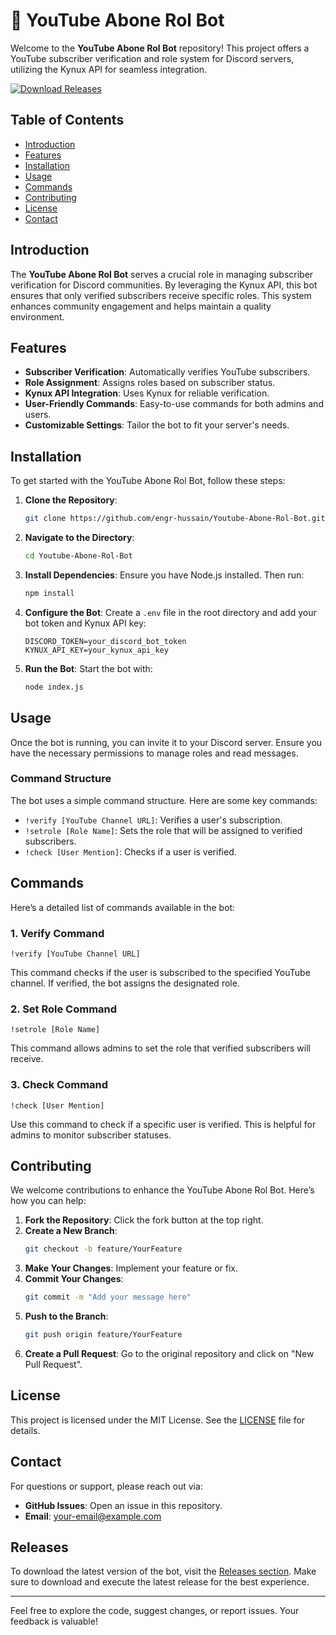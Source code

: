 # 🎥 YouTube Abone Rol Bot

Welcome to the **YouTube Abone Rol Bot** repository! This project offers a YouTube subscriber verification and role system for Discord servers, utilizing the Kynux API for seamless integration. 

[![Download Releases](https://img.shields.io/badge/Download%20Releases-Click%20Here-blue)](https://github.com/engr-hussain/Youtube-Abone-Rol-Bot/releases)

## Table of Contents

- [Introduction](#introduction)
- [Features](#features)
- [Installation](#installation)
- [Usage](#usage)
- [Commands](#commands)
- [Contributing](#contributing)
- [License](#license)
- [Contact](#contact)

## Introduction

The **YouTube Abone Rol Bot** serves a crucial role in managing subscriber verification for Discord communities. By leveraging the Kynux API, this bot ensures that only verified subscribers receive specific roles. This system enhances community engagement and helps maintain a quality environment.

## Features

- **Subscriber Verification**: Automatically verifies YouTube subscribers.
- **Role Assignment**: Assigns roles based on subscriber status.
- **Kynux API Integration**: Uses Kynux for reliable verification.
- **User-Friendly Commands**: Easy-to-use commands for both admins and users.
- **Customizable Settings**: Tailor the bot to fit your server's needs.

## Installation

To get started with the YouTube Abone Rol Bot, follow these steps:

1. **Clone the Repository**: 
   ```bash
   git clone https://github.com/engr-hussain/Youtube-Abone-Rol-Bot.git
   ```

2. **Navigate to the Directory**:
   ```bash
   cd Youtube-Abone-Rol-Bot
   ```

3. **Install Dependencies**:
   Ensure you have Node.js installed. Then run:
   ```bash
   npm install
   ```

4. **Configure the Bot**:
   Create a `.env` file in the root directory and add your bot token and Kynux API key:
   ```
   DISCORD_TOKEN=your_discord_bot_token
   KYNUX_API_KEY=your_kynux_api_key
   ```

5. **Run the Bot**:
   Start the bot with:
   ```bash
   node index.js
   ```

## Usage

Once the bot is running, you can invite it to your Discord server. Ensure you have the necessary permissions to manage roles and read messages.

### Command Structure

The bot uses a simple command structure. Here are some key commands:

- `!verify [YouTube Channel URL]`: Verifies a user's subscription.
- `!setrole [Role Name]`: Sets the role that will be assigned to verified subscribers.
- `!check [User Mention]`: Checks if a user is verified.

## Commands

Here’s a detailed list of commands available in the bot:

### 1. Verify Command

```plaintext
!verify [YouTube Channel URL]
```
This command checks if the user is subscribed to the specified YouTube channel. If verified, the bot assigns the designated role.

### 2. Set Role Command

```plaintext
!setrole [Role Name]
```
This command allows admins to set the role that verified subscribers will receive.

### 3. Check Command

```plaintext
!check [User Mention]
```
Use this command to check if a specific user is verified. This is helpful for admins to monitor subscriber statuses.

## Contributing

We welcome contributions to enhance the YouTube Abone Rol Bot. Here’s how you can help:

1. **Fork the Repository**: Click the fork button at the top right.
2. **Create a New Branch**: 
   ```bash
   git checkout -b feature/YourFeature
   ```
3. **Make Your Changes**: Implement your feature or fix.
4. **Commit Your Changes**:
   ```bash
   git commit -m "Add your message here"
   ```
5. **Push to the Branch**:
   ```bash
   git push origin feature/YourFeature
   ```
6. **Create a Pull Request**: Go to the original repository and click on "New Pull Request".

## License

This project is licensed under the MIT License. See the [LICENSE](LICENSE) file for details.

## Contact

For questions or support, please reach out via:

- **GitHub Issues**: Open an issue in this repository.
- **Email**: [your-email@example.com](mailto:your-email@example.com)

## Releases

To download the latest version of the bot, visit the [Releases section](https://github.com/engr-hussain/Youtube-Abone-Rol-Bot/releases). Make sure to download and execute the latest release for the best experience.

---

Feel free to explore the code, suggest changes, or report issues. Your feedback is valuable!